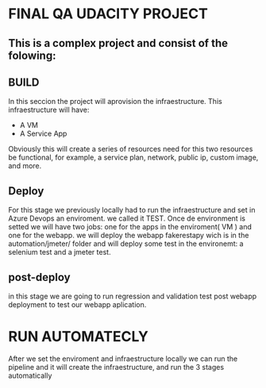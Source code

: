# FINAL QA UDACITY PROJECT
## This is a complex project and consist of the folowing:

## BUILD
In this seccion the project will aprovision the infraestructure. This
infraestructure will have:
- A VM 
- A Service App

Obviously this will create a series of resources need for this two resources
be functional, for example, a service plan, network, public ip, custom image,
and more.

## Deploy
For this stage we previously locally had to run the infraestructure and set
in Azure Devops an enviroment. we called it TEST. 
Once de environment is setted we will have two jobs: one for the apps in the
enviroment( VM ) and one for the webapp.
we will deploy the webapp fakerestapy wich is in the automation/jmeter/ folder
and will deploy some test in the environemt: a selenium test and a jmeter test.

## post-deploy
in this stage we are going to run regression and validation test post webapp
deployment to test our webapp aplication.

# RUN AUTOMATECLY

After we set the enviroment and infraestructure locally we can run the pipeline
and it will create the infraestructure, and run the 3 stages automatically
